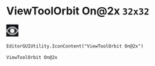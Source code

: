 # ViewToolOrbit On@2x `32x32`
<img src="/img/ViewToolOrbit%20On.png" width=32 height=32>

``` CSharp
EditorGUIUtility.IconContent("ViewToolOrbit On@2x")
```
```
ViewToolOrbit On@2x
```
